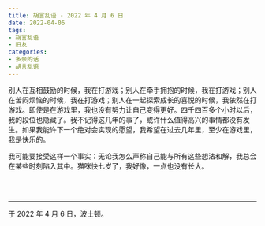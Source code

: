 ```yaml
---
title: 胡言乱语 - 2022 年 4 月 6 日
date: 2022-04-06
tags:
- 胡言乱语
- 旧友
categories:
- 多余的话
- 胡言乱语
---
```


别人在互相鼓励的时候，我在打游戏；别人在牵手拥抱的时候，我在打游戏；别人在苦闷烦恼的时候，我在打游戏；别人在一起探索成长的喜悦的时候，我依然在打游戏。即使是在游戏里，我也没有努力让自己变得更好。四千四百多个小时以后，我的段位也隐藏了。我不记得这几年的事了，或许什么值得高兴的事情都没有发生。如果我能许下一个绝对会实现的愿望，我希望在过去几年里，至少在游戏里，我是快乐的。

我可能要接受这样一个事实：无论我怎么声称自己能与所有这些想法和解，我总会在某些时刻陷入其中。猫咪快七岁了，我好像，一点也没有长大。

<br>

<br>

------

于 2022 年 4 月 6 日，波士顿。
